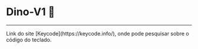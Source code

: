 # Dino-V1 🦖

<hr>
Link do site [Keycode](https://keycode.info/), onde pode pesquisar sobre o código do teclado.
